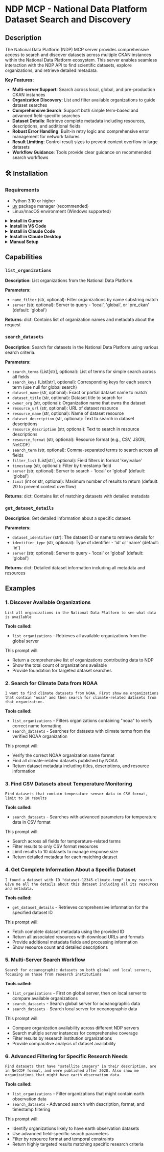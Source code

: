 # NDP MCP - National Data Platform Dataset Search and Discovery

## Description

The National Data Platform (NDP) MCP server provides comprehensive access to search and discover datasets across multiple CKAN instances within the National Data Platform ecosystem. This server enables seamless interaction with the NDP API to find scientific datasets, explore organizations, and retrieve detailed metadata.

**Key Features:**
- **Multi-server Support**: Search across local, global, and pre-production CKAN instances
- **Organization Discovery**: List and filter available organizations to guide dataset searches
- **Comprehensive Search**: Support both simple term-based and advanced field-specific searches
- **Dataset Details**: Retrieve complete metadata including resources, descriptions, and additional fields
- **Robust Error Handling**: Built-in retry logic and comprehensive error management for network failures
- **Result Limiting**: Control result sizes to prevent context overflow in large datasets
- **Workflow Guidance**: Tools provide clear guidance on recommended search workflows

## 🛠️ Installation

### Requirements
- Python 3.10 or higher
- [uv](https://docs.astral.sh/uv/) package manager (recommended)
- Linux/macOS environment (Windows supported)

<details>
<summary><b>Install in Cursor</b></summary>

Go to: `Settings` -> `Cursor Settings` -> `MCP` -> `Add new global MCP server`

Pasting the following configuration into your Cursor `~/.cursor/mcp.json` file:

```json
{
  "mcpServers": {
    "ndp-mcp": {
      "command": "uvx",
      "args": ["iowarp-mcps", "ndp"]
    }
  }
}
```

</details>

<details>
<summary><b>Install in VS Code</b></summary>

Add the following to your VS Code MCP configuration:

```json
{
  "mcpServers": {
    "ndp-mcp": {
      "command": "uvx",
      "args": ["iowarp-mcps", "ndp"]
    }
  }
}
```

</details>

<details>
<summary><b>Install in Claude Code</b></summary>

Run the following command in your terminal:

```bash
uvx iowarp-mcps ndp
```

</details>

<details>
<summary><b>Install in Claude Desktop</b></summary>

Add the following to your `claude_desktop_config.json` file:

```json
{
  "mcpServers": {
    "ndp-mcp": {
      "command": "uvx",
      "args": ["iowarp-mcps", "ndp"]
    }
  }
}
```

</details>

<details>
<summary><b>Manual Setup</b></summary>

1. Clone the repository:
```bash
git clone https://github.com/iowarp/iowarp-mcps.git
cd iowarp-mcps/mcps/NDP
```

2. Install dependencies using uv:
```bash
uv sync --all-extras --dev
```

3. Run the server:
```bash
uv run python src/server.py
```

</details>

## Capabilities

### `list_organizations`
**Description**: List organizations from the National Data Platform.

**Parameters**:
- `name_filter` (str, optional): Filter organizations by name substring match
- `server` (str, optional): Server to query - 'local', 'global', or 'pre_ckan' (default: 'global')

**Returns**: dict: Contains list of organization names and metadata about the request

### `search_datasets`
**Description**: Search for datasets in the National Data Platform using various search criteria.

**Parameters**:
- `search_terms` (List[str], optional): List of terms for simple search across all fields
- `search_keys` (List[str], optional): Corresponding keys for each search term (use null for global search)
- `dataset_name` (str, optional): Exact or partial dataset name to match
- `dataset_title` (str, optional): Dataset title to search for
- `owner_org` (str, optional): Organization name that owns the dataset
- `resource_url` (str, optional): URL of dataset resource
- `resource_name` (str, optional): Name of dataset resource
- `dataset_description` (str, optional): Text to search in dataset descriptions
- `resource_description` (str, optional): Text to search in resource descriptions
- `resource_format` (str, optional): Resource format (e.g., CSV, JSON, NetCDF)
- `search_term` (str, optional): Comma-separated terms to search across all fields
- `filter_list` (List[str], optional): Field filters in format 'key:value'
- `timestamp` (str, optional): Filter by timestamp field
- `server` (str, optional): Server to search - 'local' or 'global' (default: 'global')
- `limit` (int or str, optional): Maximum number of results to return (default: 20 to prevent context overflow)

**Returns**: dict: Contains list of matching datasets with detailed metadata

### `get_dataset_details`
**Description**: Get detailed information about a specific dataset.

**Parameters**:
- `dataset_identifier` (str): The dataset ID or name to retrieve details for
- `identifier_type` (str, optional): Type of identifier - 'id' or 'name' (default: 'id')
- `server` (str, optional): Server to query - 'local' or 'global' (default: 'global')

**Returns**: dict: Detailed dataset information including all metadata and resources
## Examples

### 1. Discover Available Organizations
```
List all organizations in the National Data Platform to see what data is available
```

**Tools called:**
- `list_organizations` - Retrieves all available organizations from the global server

This prompt will:
- Return a comprehensive list of organizations contributing data to NDP
- Show the total count of organizations available
- Provide foundation for targeted dataset searches

### 2. Search for Climate Data from NOAA
```
I want to find climate datasets from NOAA. First show me organizations that contain "noaa" and then search for climate-related datasets from that organization.
```

**Tools called:**
- `list_organizations` - Filters organizations containing "noaa" to verify correct name formatting
- `search_datasets` - Searches for datasets with climate terms from the verified NOAA organization

This prompt will:
- Verify the correct NOAA organization name format
- Find all climate-related datasets published by NOAA
- Return dataset metadata including titles, descriptions, and resource information

### 3. Find CSV Datasets about Temperature Monitoring
```
Find datasets that contain temperature sensor data in CSV format, limit to 10 results
```

**Tools called:**
- `search_datasets` - Searches with advanced parameters for temperature data in CSV format

This prompt will:
- Search across all fields for temperature-related terms
- Filter results to only CSV format resources
- Limit results to 10 datasets to manage response size
- Return detailed metadata for each matching dataset

### 4. Get Complete Information About a Specific Dataset
```
I found a dataset with ID "dataset-12345-climate-temp" in my search. Give me all the details about this dataset including all its resources and metadata.
```

**Tools called:**
- `get_dataset_details` - Retrieves comprehensive information for the specified dataset ID

This prompt will:
- Fetch complete dataset metadata using the provided ID
- Return all associated resources with download URLs and formats
- Provide additional metadata fields and processing information
- Show resource count and detailed descriptions

### 5. Multi-Server Search Workflow
```
Search for oceanographic datasets on both global and local servers, focusing on those from research institutions
```

**Tools called:**
- `list_organizations` - First on global server, then on local server to compare available organizations
- `search_datasets` - Search global server for oceanographic data
- `search_datasets` - Search local server for oceanographic data

This prompt will:
- Compare organization availability across different NDP servers
- Search multiple server instances for comprehensive coverage
- Filter results by research institution organizations
- Provide comparative analysis of dataset availability

### 6. Advanced Filtering for Specific Research Needs
```
Find datasets that have "satellite imagery" in their description, are in NetCDF format, and were published after 2020. Also show me organizations that might have earth observation data.
```

**Tools called:**
- `list_organizations` - Filter organizations that might contain earth observation data
- `search_datasets` - Advanced search with description, format, and timestamp filtering

This prompt will:
- Identify organizations likely to have earth observation datasets
- Use advanced field-specific search parameters
- Filter by resource format and temporal constraints
- Return highly targeted results matching specific research criteria